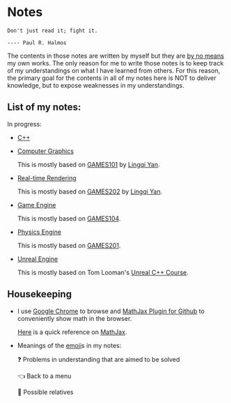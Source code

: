 # Notes

```
Don't just read it; fight it.
                                                                             ---- Paul R. Halmos
```

The contents in those notes are written by myself but they are <ins>by no means</ins> my own works. The only reason for me to write those notes is to keep track of my understandings on what I have learned from others. For this reason, the primary goal for the contents in all of my notes here is NOT to deliver knowledge, but to expose weaknesses in my understandings.

## List of my notes:

In progress:

- [C++]()

- [Computer Graphics](CG.md)

  This is mostly based on [GAMES101](https://sites.cs.ucsb.edu/~lingqi/teaching/games101.html) by [Lingqi Yan](https://sites.cs.ucsb.edu/~lingqi/).

- [Real-time Rendering]()

  This is mostly based on [GAMES202](https://sites.cs.ucsb.edu/~lingqi/teaching/games202.html) by [Lingqi Yan](https://sites.cs.ucsb.edu/~lingqi/).

- [Game Engine]()
  
  This is mostly based on [GAMES104](http://games-cn.org/games104/).

- [Physics Engine]()
  
  This is mostly based on [GAMES201](http://games-cn.org/games201/).

- [Unreal Engine](UE.md)
  
  This is mostly based on Tom Looman's [Unreal C++ Course](https://courses.tomlooman.com/p/unrealengine-cpp?coupon_code=COMMUNITY15).

## Housekeeping

- I use [Google Chrome](https://www.google.com/chrome/) to browse and [MathJax Plugin for Github](https://chrome.google.com/webstore/detail/github-with-mathjax/ioemnmodlmafdkllaclgeombjnmnbima) to conveniently show math in the browser.

  [Here](https://math.meta.stackexchange.com/questions/5020/mathjax-basic-tutorial-and-quick-reference) is a quick reference on [MathJax](https://www.mathjax.org/).

- Meanings of the [emoji](https://gist.github.com/rxaviers/7360908)s in my notes:
    
  ❓ Problems in understanding that are aimed to be solved
  
  👈 Back to a menu
  
  🔗 Possible relatives

